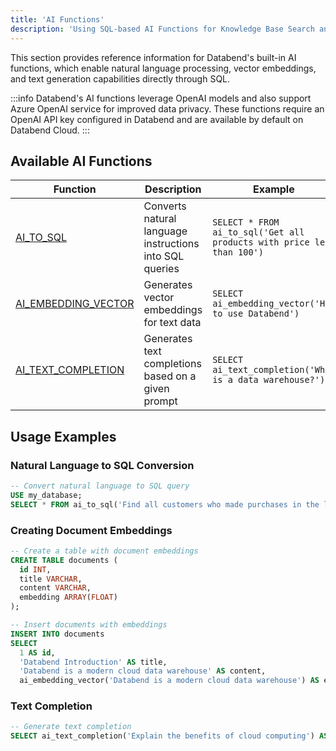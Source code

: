 ```yaml
---
title: 'AI Functions'
description: 'Using SQL-based AI Functions for Knowledge Base Search and Text Completion'
---
```


This section provides reference information for Databend's built-in AI functions, which enable natural language processing, vector embeddings, and text generation capabilities directly through SQL.

:::info
Databend's AI functions leverage OpenAI models and also support Azure OpenAI service for improved data privacy. These functions require an OpenAI API key configured in Databend and are available by default on Databend Cloud.
:::

## Available AI Functions

| Function | Description | Example |
|----------|-------------|--------|
| [AI_TO_SQL](01-ai-to-sql) | Converts natural language instructions into SQL queries | `SELECT * FROM ai_to_sql('Get all products with price less than 100')` |
| [AI_EMBEDDING_VECTOR](02-ai-embedding-vector) | Generates vector embeddings for text data | `SELECT ai_embedding_vector('How to use Databend')` |
| [AI_TEXT_COMPLETION](03-ai-text-completion) | Generates text completions based on a given prompt | `SELECT ai_text_completion('What is a data warehouse?')` |

## Usage Examples

### Natural Language to SQL Conversion

```sql
-- Convert natural language to SQL query
USE my_database;
SELECT * FROM ai_to_sql('Find all customers who made purchases in the last 30 days');
```

### Creating Document Embeddings

```sql
-- Create a table with document embeddings
CREATE TABLE documents (
  id INT,
  title VARCHAR,
  content VARCHAR,
  embedding ARRAY(FLOAT)
);

-- Insert documents with embeddings
INSERT INTO documents
SELECT 
  1 AS id,
  'Databend Introduction' AS title,
  'Databend is a modern cloud data warehouse' AS content,
  ai_embedding_vector('Databend is a modern cloud data warehouse') AS embedding;
```

### Text Completion

```sql
-- Generate text completion
SELECT ai_text_completion('Explain the benefits of cloud computing') AS explanation;
```
